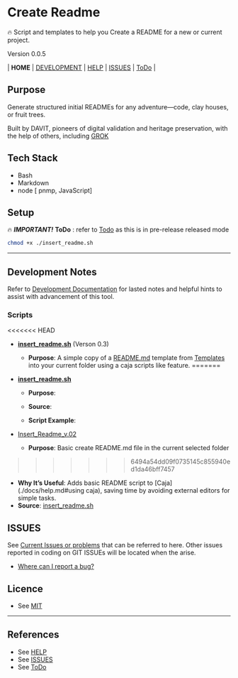 # Create Readme

🔥 Script and templates to help you Create a README for a new or current project.

Version 0.0.5

| **HOME** | [DEVELOPMENT](./docs/Development.md)  | [HELP](./docs/help.md) | [ISSUES](./docs/issues.md) | [ToDo](./docs/ToDo.md) |

## Purpose

Generate structured initial READMEs for any adventure—code, clay houses, or fruit trees.

Built by DAVIT, pioneers of digital validation and heritage preservation, with the help of others, including [GROK](https://x.ai/)

## Tech Stack

- Bash
- Markdown
- node [ pnmp, JavaScript]

## Setup

🔥 ***IMPORTANT!***   **ToDo** : refer to  [Todo](./docs/ToDo.md) as this is in pre-release released mode

```bash
chmod +x ./insert_readme.sh
```

---

## Development Notes

Refer to [Development Documentation](./docs/Development.md) for lasted notes and helpful hints to assist with advancement of this tool.

### Scripts

<<<<<<< HEAD
- [**insert_readme.sh**](./scripts/insert_readme.sh) (Verson 0.3)
  - **Purpose**: A simple copy of a [README.md](./src/Templates/README_0.md) template from [Templates](./src/Templates/) into your current folder using a caja scripts like feature.
=======
- [**insert_readme.sh**](./scripts/insert_readme.sh)

  - **Purpose**:
  - **Source**:

  - **Script Example**:

- [Insert_Readme_v.02](./src/Templates/README_template.md)

  - **Purpose**: Basic create README.md file in the current selected folder

>>>>>>> 6494a54dd09f0735145c855940ed1da46bff7457
  - **Why It’s Useful**: Adds basic README script to [Caja](./docs/help.md#using caja), saving time by avoiding external editors for simple tasks.
  - **Source**: [insert_readme.sh](./srcipts/insert_readme.sh)

## ISSUES

See [Current Issues or problems](./docs/issues.md) that can be referred to here. Other issues reported in coding on GIT ISSUEs will be located when the arise. 

- [Where can I report a bug?](./docs/issues.md#reporting)

## Licence

- See [MIT](./LICENSE)


---

## References

- See [HELP](docs/help.md)
- See [ISSUES](docs/issues.md)
- See [ToDo](docs/ToDo.md)
